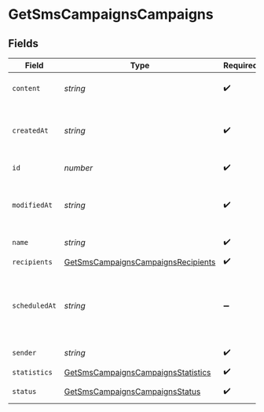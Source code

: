 # GetSmsCampaignsCampaigns


## Fields

| Field                                                                                           | Type                                                                                            | Required                                                                                        | Description                                                                                     | Example                                                                                         |
| ----------------------------------------------------------------------------------------------- | ----------------------------------------------------------------------------------------------- | ----------------------------------------------------------------------------------------------- | ----------------------------------------------------------------------------------------------- | ----------------------------------------------------------------------------------------------- |
| `content`                                                                                       | *string*                                                                                        | :heavy_check_mark:                                                                              | Content of the SMS Campaign                                                                     | Visit our Store and get some discount !                                                         |
| `createdAt`                                                                                     | *string*                                                                                        | :heavy_check_mark:                                                                              | Creation UTC date-time of the SMS campaign (YYYY-MM-DDTHH:mm:ss.SSSZ)                           | 2017-06-01T12:30:00Z                                                                            |
| `id`                                                                                            | *number*                                                                                        | :heavy_check_mark:                                                                              | ID of the SMS Campaign                                                                          | 2                                                                                               |
| `modifiedAt`                                                                                    | *string*                                                                                        | :heavy_check_mark:                                                                              | UTC date-time of last modification of the SMS campaign (YYYY-MM-DDTHH:mm:ss.SSSZ)               | 2017-05-01T12:30:00Z                                                                            |
| `name`                                                                                          | *string*                                                                                        | :heavy_check_mark:                                                                              | Name of the SMS Campaign                                                                        | PROMO CODE                                                                                      |
| `recipients`                                                                                    | [GetSmsCampaignsCampaignsRecipients](../../models/shared/getsmscampaignscampaignsrecipients.md) | :heavy_check_mark:                                                                              | N/A                                                                                             |                                                                                                 |
| `scheduledAt`                                                                                   | *string*                                                                                        | :heavy_minus_sign:                                                                              | UTC date-time on which SMS campaign is scheduled. Should be in YYYY-MM-DDTHH:mm:ss.SSSZ format  | 2017-06-01T12:30:00Z                                                                            |
| `sender`                                                                                        | *string*                                                                                        | :heavy_check_mark:                                                                              | Sender of the SMS Campaign                                                                      | MyCompany                                                                                       |
| `statistics`                                                                                    | [GetSmsCampaignsCampaignsStatistics](../../models/shared/getsmscampaignscampaignsstatistics.md) | :heavy_check_mark:                                                                              | N/A                                                                                             |                                                                                                 |
| `status`                                                                                        | [GetSmsCampaignsCampaignsStatus](../../models/shared/getsmscampaignscampaignsstatus.md)         | :heavy_check_mark:                                                                              | Status of the SMS Campaign                                                                      | draft                                                                                           |